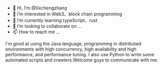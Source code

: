 - 👋 Hi, I’m @0xchengzhang
- 👀 I’m interested in Web3、block chain programming
- 🌱 I’m currently learning typeScript、rust
- 💞️ I’m looking to collaborate on ...
- 📫 How to reach me ...

I'm good at using the Java language, programming in distributed environments with high concurrency, high availability and high performance, and performance tuning. I also use Python to write some automated scripts and crawlers.Welcome guys to communicate with me.


<!---
0xchengzhang/0xchengzhang is a ✨ special ✨ repository because its `README.md` (this file) appears on your GitHub profile.
You can click the Preview link to take a look at your changes.
--->
